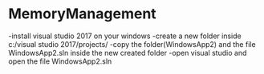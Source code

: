 # MemoryManagement
-install visual studio 2017 on your windows
-create a new folder inside c:/visual studio 2017/projects/
-copy the folder(WindowsApp2) and the file WindowsApp2.sln inside the new created folder
-open visual studio and open the file WindowsApp2.sln
